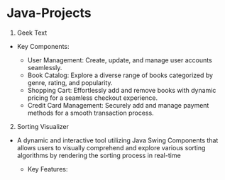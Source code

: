 # Java-Projects

1. Geek Text
* Key Components:

   - User Management: Create, update, and manage user accounts seamlessly.
   - Book Catalog: Explore a diverse range of books categorized by genre, rating, and popularity.
   - Shopping Cart: Effortlessly add and remove books with dynamic pricing for a seamless checkout experience.
   - Credit Card Management: Securely add and manage payment methods for a smooth transaction process.

2. Sorting Visualizer
  - A dynamic and interactive tool utilizing Java Swing Components that allows users to visually comprehend and explore various sorting algorithms by rendering the sorting process in real-time
    
    * Key Features:
  
     
      
  
